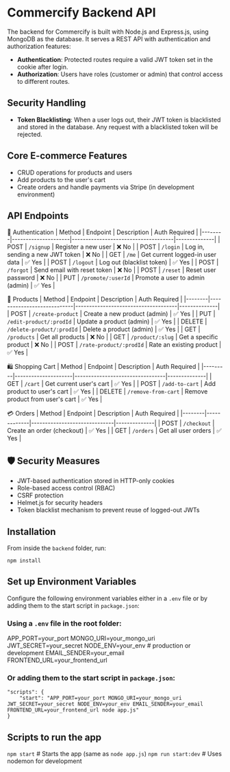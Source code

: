 # Commercify Backend API

The backend for Commercify is built with Node.js and Express.js, using MongoDB as the database. It serves a REST API with authentication and authorization features:

- **Authentication**: Protected routes require a valid JWT token set in the cookie after login.
- **Authorization**: Users have roles (customer or admin) that control access to different routes.

## Security Handling

- **Token Blacklisting**: When a user logs out, their JWT token is blacklisted and stored in the database. Any request with a blacklisted token will be rejected.

## Core E-commerce Features

- CRUD operations for products and users
- Add products to the user's cart
- Create orders and handle payments via Stripe (in development environment)

## API Endpoints

🔑 Authentication
| Method | Endpoint            | Description                         | Auth Required |
|--------|---------------------|-------------------------------------|--------------|
| POST   | `/signup`           | Register a new user                 | ❌ No        |
| POST   | `/login`            | Log in, sending a new JWT token     | ❌ No        |
| GET    | `/me`               | Get current logged-in user data     | ✅ Yes       |
| POST   | `/logout`           | Log out (blacklist token)           | ✅ Yes       |
| POST   | `/forgot`           | Send email with reset token         | ❌ No        |
| POST   | `/reset`            | Reset user password                 | ❌ No        |
| PUT    | `/promote/:userId`  | Promote a user to admin (admin)     | ✅ Yes       |

🛒 Products
| Method | Endpoint                   | Description                         | Auth Required |
|--------|----------------------------|-------------------------------------|--------------|
| POST   | `/create-product`          | Create a new product (admin)        | ✅ Yes       |
| PUT    | `/edit-product/:prodId`    | Update a product (admin)            | ✅ Yes       |
| DELETE | `/delete-product/:prodId`  | Delete a product (admin)            | ✅ Yes       |
| GET    | `/products`                | Get all products                    | ❌ No        |
| GET    | `/product/:slug`           | Get a specific product              | ❌ No        |
| POST   | `/rate-product/:prodId`    | Rate an existing product            | ✅ Yes       |

🛍️ Shopping Cart
| Method  | Endpoint            | Description                     | Auth Required |
|---------|---------------------|---------------------------------|--------------|
| GET     | `/cart`             | Get current user's cart         | ✅ Yes       |
| POST    | `/add-to-cart`      | Add product to user's cart      | ✅ Yes       |
| DELETE  | `/remove-from-cart` | Remove product from user's cart | ✅ Yes       |

💳 Orders
| Method | Endpoint     | Description                  | Auth Required |
|--------|-------------|------------------------------|--------------|
| POST   | `/checkout` | Create an order (checkout)   | ✅ Yes       |
| GET    | `/orders`   | Get all user orders          | ✅ Yes       |


## 🛡️ Security Measures

- JWT-based authentication stored in HTTP-only cookies
- Role-based access control (RBAC)
- CSRF protection
- Helmet.js for security headers
- Token blacklist mechanism to prevent reuse of logged-out JWTs

## Installation

From inside the `backend` folder, run:

```npm install```

## Set up Environment Variables

Configure the following environment variables either in a `.env` file or by adding them to the start script in `package.json`:

### Using a `.env` file in the root folder:

APP_PORT=your_port
MONGO_URI=your_mongo_uri
JWT_SECRET=your_secret
NODE_ENV=your_env  # production or development
EMAIL_SENDER=your_email
FRONTEND_URL=your_frontend_url

### Or adding them to the start script in `package.json`:

```
"scripts": {
    "start": "APP_PORT=your_port MONGO_URI=your_mongo_uri JWT_SECRET=your_secret NODE_ENV=your_env EMAIL_SENDER=your_email FRONTEND_URL=your_frontend_url node app.js"
}
```

## Scripts to run the app
```npm start```         # Starts the app (same as `node app.js`)
```npm run start:dev``` # Uses nodemon for development

